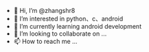 - 👋 Hi, I’m @zhangshr8
- 👀 I’m interested in python、c、android
- 🌱 I’m currently learning android development
- 💞️ I’m looking to collaborate on ...
- 📫 How to reach me ...

<!---
zhangshr8/zhangshr8 is a ✨ special ✨ repository because its `README.md` (this file) appears on your GitHub profile.
You can click the Preview link to take a look at your changes.
--->
